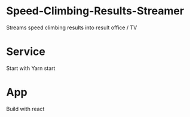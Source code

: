 # Speed-Climbing-Results-Streamer
 Streams speed climbing results into result office / TV 

# Service 
Start with 
Yarn start

# App
Build with react

